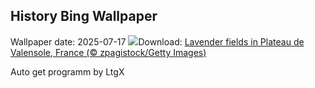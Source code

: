 ## History Bing Wallpaper
Wallpaper date: 2025-07-17
![](https://www.bing.com/th?id=OHR.FranceLavender_EN-IN6275328084_UHD.jpg&w=1000)Download: [Lavender fields in Plateau de Valensole, France (© zpagistock/Getty Images)](https://www.bing.com/th?id=OHR.FranceLavender_EN-IN6275328084_UHD.jpg)

Auto get programm by LtgX

